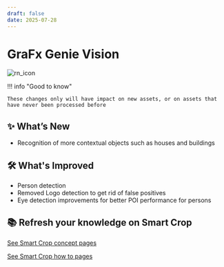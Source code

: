 ```yaml
---
draft: false
date: 2025-07-28
---
```


# GraFx Genie Vision

![rn_icon](/assets/icon-Grafx-Genie.svg)

!!! info "Good to know"

    These changes only will have impact on new assets, or on assets that have never been processed before



## ✨ What’s New

- Recognition of more contextual objects such as houses and buildings


## 🛠️ What's Improved

- Person detection
- Removed Logo detection to get rid of false positives
- Eye detection improvements for better POI performance for persons


## 📚 Refresh your knowledge on Smart Crop

[See Smart Crop concept pages](/GraFx-Studio/concepts/genie-smart-crop/)

[See Smart Crop how to pages](/GraFx-Studio/guides/smart-crop/)


